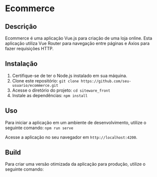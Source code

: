 # Ecommerce

## Descrição
Ecommerce é uma aplicação Vue.js para criação de uma loja online. Esta aplicação utiliza Vue Router para navegação entre páginas e Axios para fazer requisições HTTP. 

## Instalação
1. Certifique-se de ter o Node.js instalado em sua máquina.
2. Clone este repositório: `git clone https://github.com/seu-usuario/ecommerce.git`
3. Acesse o diretório do projeto: `cd siteware_front`
4. Instale as dependências: `npm install`

## Uso
Para iniciar a aplicação em um ambiente de desenvolvimento, utilize o seguinte comando:
`npm run serve`

Acesse a aplicação no seu navegador em `http://localhost:4200`.

## Build
Para criar uma versão otimizada da aplicação para produção, utilize o seguinte comando:



